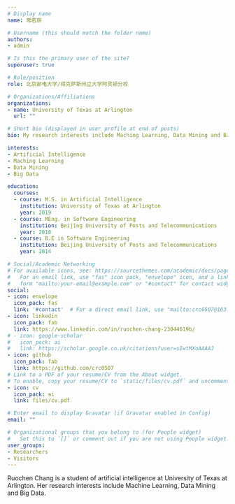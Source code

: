 ```yaml
---
# Display name
name: 常若辰

# Username (this should match the folder name)
authors:
- admin

# Is this the primary user of the site?
superuser: true

# Role/position
role: 北京邮电大学/得克萨斯州立大学阿灵顿分校

# Organizations/Affiliations
organizations:
- name: University of Texas at Arlington
  url: ""

# Short bio (displayed in user profile at end of posts)
bio: My research interests include Maching Learning, Data Mining and Big Data.

interests:
- Artificial Intelligence
- Maching Learning
- Data Mining
- Big Data

education:
  courses:
  - course: M.S. in Artificial Intelligence
    institution: University of Texas at Arlington
    year: 2019
  - course: MEng. in Software Engineering
    institution: Beijing University of Posts and Telecommunications
    year: 2018
  - course: B.E in Software Engineering
    institution: Beijing University of Posts and Telecommunications
    year: 2014

# Social/Academic Networking
# For available icons, see: https://sourcethemes.com/academic/docs/page-builder/#icons
#   For an email link, use "fas" icon pack, "envelope" icon, and a link in the
#   form "mailto:your-email@example.com" or "#contact" for contact widget.
social:
- icon: envelope
  icon_pack: fas
  link: '#contact'  # For a direct email link, use "mailto:crc0507@163.com".
- icon: linkedin
  icon_pack: fab
  link: https://www.linkedin.com/in/ruochen-chang-23044619b/
# - icon: google-scholar
#   icon_pack: ai
#   link: https://scholar.google.co.uk/citations?user=sIwtMXoAAAAJ
- icon: github
  icon_pack: fab
  link: https://github.com/crc0507
# Link to a PDF of your resume/CV from the About widget.
# To enable, copy your resume/CV to `static/files/cv.pdf` and uncomment the lines below.
- icon: cv
  icon_pack: ai
  link: files/cv.pdf

# Enter email to display Gravatar (if Gravatar enabled in Config)
email: ""

# Organizational groups that you belong to (for People widget)
#   Set this to `[]` or comment out if you are not using People widget.
user_groups:
- Researchers
- Visitors
---
```


Ruochen Chang is a student of artificial intelligence at University of Texas at Arlington. Her research interests include Machine Learning, Data Mining and Big Data.
